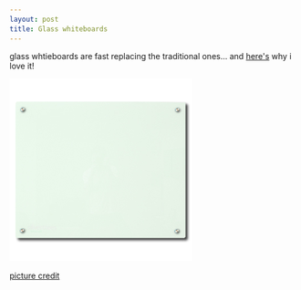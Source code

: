 ```yaml
---
layout: post
title: Glass whiteboards
---
```


glass whtieboards are fast replacing the traditional ones... and [here's](http://www.glasswhiteboards.com.au/about.php) why i love it!

![](/img/98u4fi43uhro8.jpg "98u4fi43uhro8")

[picture credit](http://www.glasswhiteboards.com.au/product_details.php?prod_id=52)
